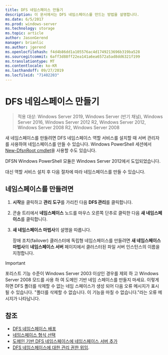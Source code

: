 ```yaml
---
title: DFS 네임스페이스 만들기
description: 이 문서에서는 DFS 네임스페이스를 만드는 방법을 설명합니다.
ms.date: 6/5/2017
ms.prod: windows-server
ms.technology: storage
ms.topic: article
author: JasonGerend
manager: brianlic
ms.author: jgerend
ms.openlocfilehash: f4d4b86dd1a105576ac4d1749213696b319ba528
ms.sourcegitcommit: 6aff3d88ff22ea141a6ea6572a5ad8dd6321f199
ms.translationtype: MT
ms.contentlocale: ko-KR
ms.lasthandoff: 09/27/2019
ms.locfileid: "71402203"
---
```

# <a name="create-a-dfs-namespace"></a>DFS 네임스페이스 만들기

> 적용 대상: Windows Server 2019, Windows Server (반기 채널), Windows Server 2016, Windows Server 2012 R2, Windows Server 2012, Windows Server 2008 R2, Windows Server 2008

새 네임스페이스를 만들려면 DFS 네임스페이스 역할 서비스를 설치할 때 서버 관리자를 사용하여 네임스페이스를 만들 수 있습니다. Windows PowerShell 세션에서 [New-DfsnRoot cmdlet](https://docs.microsoft.com/powershell/module/dfsn/new-dfsnroot)을 사용할 수도 있습니다. 

DFSN Windows PowerShell 모듈은 Windows Server 2012에서 도입되었습니다. 

대신 역할 서비스 설치 후 다음 절차에 따라 네임스페이스를 만들 수 있습니다.

## <a name="to-create-a-namespace"></a>네임스페이스를 만들려면

1.  **시작**을 클릭하고 **관리 도구**를 가리킨 다음 **DFS 관리**를 클릭합니다.

2.  콘솔 트리에서 **네임스페이스** 노드를 마우스 오른쪽 단추로 클릭한 다음 **새 네임스페이스**를 클릭합니다.

3.  **새 네임스페이스 마법사**의 설명을 따릅니다.

    장애 조치(failover) 클러스터에 독립형 네임스페이스를 만들려면 **새 네임스페이스 마법사**의 **네임스페이스 서버** 페이지에서 클러스터된 파일 서버 인스턴스의 이름을 지정합니다.

> [!IMPORTANT]
> 포리스트 기능 수준이 Windows Server 2003 이상인 경우를 제외 하 고 Windows Server 2008 모드를 사용 하 여 도메인 기반 네임 스페이스를 만들지 마세요. 이렇게 하면 DFS 폴더를 삭제할 수 없는 네임 스페이스가 생성 되어 다음 오류 메시지가 표시 될 수 있습니다. "폴더를 삭제할 수 없습니다. 이 기능을 마칠 수 없습니다."라는 오류 메시지가 나타납니다.

## <a name="see-also"></a>참조

-   [DFS 네임스페이스 배포](deploying-dfs-namespaces.md)
-   [네임스페이스 형식 선택](choose-a-namespace-type.md)
-   [도메인 기반 DFS 네임스페이스에 네임스페이스 서버 추가](add-namespace-servers-to-a-domain-based-dfs-namespace.md)
-   [DFS 네임스페이스에 대한 관리 권한 위임](delegate-management-permissions-for-dfs-namespaces.md).


